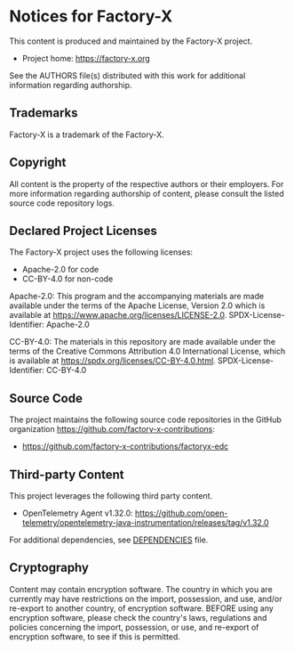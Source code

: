 # Notices for Factory-X

This content is produced and maintained by the Factory-X project.

* Project home: <https://factory-x.org>

See the AUTHORS file(s) distributed with this work for additional information regarding authorship.

## Trademarks

Factory-X is a trademark of the Factory-X.

## Copyright

All content is the property of the respective authors or their employers. For
more information regarding authorship of content, please consult the listed
source code repository logs.

## Declared Project Licenses

The Factory-X project uses the following licenses:

- Apache-2.0 for code
- CC-BY-4.0 for non-code

Apache-2.0:
This program and the accompanying materials are made available under the terms of the Apache License, Version 2.0 which is available at https://www.apache.org/licenses/LICENSE-2.0.
SPDX-License-Identifier: Apache-2.0

CC-BY-4.0:
The materials in this repository are made available under the terms of the Creative Commons Attribution 4.0 International License, which is available at https://spdx.org/licenses/CC-BY-4.0.html.
SPDX-License-Identifier: CC-BY-4.0

## Source Code

The project maintains the following source code repositories
in the GitHub organization <https://github.com/factory-x-contributions>:

* <https://github.com/factory-x-contributions/factoryx-edc>

## Third-party Content

This project leverages the following third party content.

- OpenTelemetry Agent v1.32.0: <https://github.com/open-telemetry/opentelemetry-java-instrumentation/releases/tag/v1.32.0>

For additional dependencies, see [DEPENDENCIES](https://factory-x-contributions.github.io/factoryx-edc/DEPENDENCIES) file.

## Cryptography

Content may contain encryption software. The country in which you are currently
may have restrictions on the import, possession, and use, and/or re-export to
another country, of encryption software. BEFORE using any encryption software,
please check the country's laws, regulations and policies concerning the import,
possession, or use, and re-export of encryption software, to see if this is
permitted.
